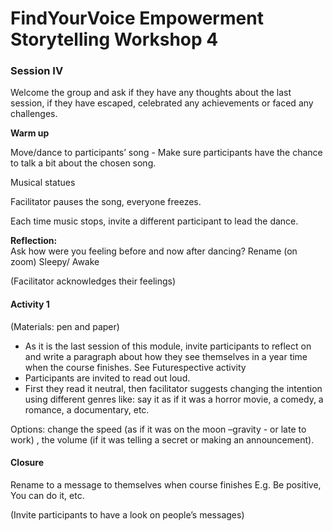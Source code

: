 # FindYourVoice Empowerment Storytelling Workshop 4

### **Session IV**

Welcome the group and ask if they have any thoughts about the last session, if they have escaped, celebrated any achievements or faced any challenges.

**Warm up**

Move/dance to participants’ song - Make sure participants have the chance to talk a bit about the chosen song.

Musical statues

Facilitator pauses the song, everyone freezes.

Each time music stops, invite a different participant to lead the dance.

**Reflection:**   
Ask how were you feeling before and now after dancing? Rename \(on zoom\) Sleepy/ Awake

\(Facilitator acknowledges their feelings\)

#### **Activity 1**

\(Materials: pen and paper\)

* As it is the last session of this module, invite participants to reflect on and write a paragraph about how they see themselves in a year time when the course finishes. See Futurespective activity 
* Participants are invited to read out loud.
* First they read it neutral, then facilitator suggests changing the intention using different genres like: say it as if it was a horror movie, a comedy, a romance, a documentary, etc.

Options: change the speed \(as if it was on the moon –gravity - or late to work\) , the volume \(if it was telling a secret or making an announcement\).

#### Closure

Rename to a message to themselves when course finishes E.g. Be positive, You can do it, etc.

\(Invite participants to have a look on people’s messages\)

